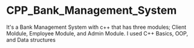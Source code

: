 # CPP_Bank_Management_System
It's a Bank Management System with c++ that has three modules; Client Moldule, Employee Module, and Admin Module. I used C++ Basics, OOP, and Data structures
